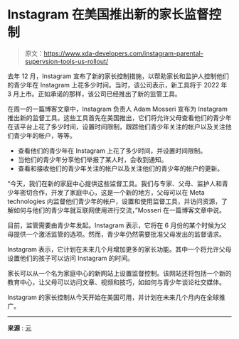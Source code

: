 # Instagram 在美国推出新的家长监督控制

> 原文：<https://www.xda-developers.com/instagram-parental-supervsion-tools-us-rollout/>

去年 12 月，Instagram 宣布了新的家长控制措施，以帮助家长和监护人控制他们的青少年在 Instagram 上花多少时间。当时，该公司表示，新工具将于 2022 年 3 月上市。正如承诺的那样，该公司已经推出了新的监管工具。

在周一的一篇博客文章中，Instagram 负责人 Adam Mosseri 宣布为 Instagram 推出新的监督工具。这些工具首先在美国推出，它们将允许父母查看他们的青少年在该平台上花了多少时间，设置时间限制，跟踪他们青少年关注的帐户以及关注他们青少年的帐户，等等。

*   查看他们的青少年在 Instagram 上花了多少时间，并设置时间限制。
*   当他们的青少年分享他们举报了某人时，会收到通知。
*   查看和接收他们的青少年关注的帐户以及关注他们的青少年的帐户的更新。

“今天，我们在新的家庭中心提供这些监督工具。我们与专家、父母、监护人和青少年密切合作，开发了家庭中心，这是一个新的地方，父母可以在 Meta technologies 内监督他们青少年的帐户，设置和使用监督工具，并访问资源，了解如何与他们的青少年就互联网使用进行交流，”Mosseri 在一篇博客文章中说。

目前，监管需要由青少年发起。Instagram 表示，它将在 6 月份的某个时候为父母提供一个激活监管的选项。然而，青少年仍然需要批准父母发出的监督请求。

Instagram 表示，它计划在未来几个月增加更多的家长功能。其中一个将允许父母设置他们的孩子可以访问 Instagram 的时间。

家长可以从一个名为家庭中心的新网站上设置监督控制。该网站还将包括一个新的教育中心，让父母可以访问文章、视频和技巧，如如何与青少年谈论社交媒体。

Instagram 的家长控制从今天开始在美国可用，并计划在未来几个月内在全球推广。

* * *

**来源** : [元](https://about.fb.com/news/2022/03/parental-supervision-tools-instagram-vr/)